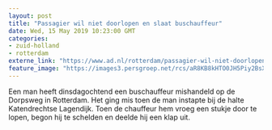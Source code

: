 ```yaml
---
layout: post
title: "Passagier wil niet doorlopen en slaat buschauffeur"
date: Wed, 15 May 2019 10:23:00 GMT
categories: 
- zuid-holland 
- rotterdam 
externe_link: "https://www.ad.nl/rotterdam/passagier-wil-niet-doorlopen-en-slaat-buschauffeur~a002e15f/"
feature_image: "https://images3.persgroep.net/rcs/aR8KB8kHTO0JH5Piy2BsXK4iUqo/diocontent/45556606/_fitwidth/400/?appId=21791a8992982cd8da851550a453bd7f&quality=0.7"
---
```


Een man heeft dinsdagochtend een buschauffeur mishandeld op de Dorpsweg in Rotterdam. Het ging mis toen de man instapte bij de halte Katendrechtse Lagendijk. Toen de chauffeur hem vroeg een stukje door te lopen, begon hij te schelden en deelde hij een klap uit.
